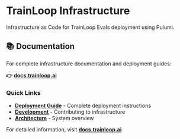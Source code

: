 # TrainLoop Infrastructure

Infrastructure as Code for TrainLoop Evals deployment using Pulumi.

## 📚 Documentation

For complete infrastructure documentation and deployment guides:

**👉 [docs.trainloop.ai](https://docs.trainloop.ai)**

### Quick Links
- **[Deployment Guide](https://docs.trainloop.ai/guides/deployment)** - Complete deployment instructions
- **[Development](https://docs.trainloop.ai/development/local-development)** - Contributing to infrastructure
- **[Architecture](https://docs.trainloop.ai/development/architecture)** - System overview

For detailed information, visit **[docs.trainloop.ai](https://docs.trainloop.ai)**